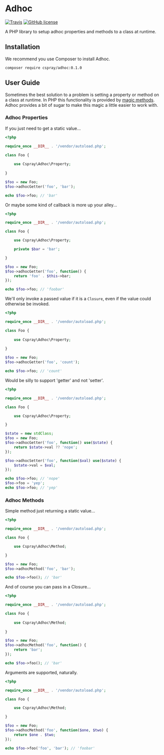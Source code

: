 # Adhoc

[![Travis](https://img.shields.io/travis/cspray/adhoc.svg?style=flat-square)](https://travis-ci.org/cspray/adhoc)
[![GitHub license](https://img.shields.io/github/license/cspray/adhoc.svg?style=flat-square)](http://opensource.org/licenses/MIT)

A PHP library to setup adhoc properties and methods to a class at runtime.

## Installation

We recommend you use Composer to install Adhoc.

```
composer require cspray/adhoc:0.1.0
```

## User Guide

Sometimes the best solution to a problem is setting a property or method on a class at runtime. In PHP this functionality 
is provided by [magic methods](http://php.net/manual/en/language.oop5.overloading.php). Adhoc provides a bit of sugar to 
make this magic a little easier to work with.

### Adhoc Properties

If you just need to get a static value...

```php 
<?php

require_once __DIR__ . '/vendor/autoload.php';

class Foo {
    
    use Cspray\Adhoc\Property;
    
}

$foo = new Foo;
$foo->adhocGetter('foo', 'bar');

echo $foo->foo; // 'bar'
```

Or maybe some kind of callback is more up your alley...

```php 
<?php

require_once __DIR__ . '/vendor/autoload.php';

class Foo {

    use Cspray\Adhoc\Property;

    private $bar = 'bar';

}

$foo = new Foo;
$foo->adhocGetter('foo', function() {
    return 'foo' . $this->bar;
});

echo $foo->foo; // 'foobar'
```

We'll only invoke a passed value if it is a `Closure`, even if the value could otherwise be invoked.

```php 
<?php

require_once __DIR__ . '/vendor/autoload.php';

class Foo {
    
    use Cspray\Adhoc\Property;
    
}

$foo = new Foo;
$foo->adhocGetter('foo', 'count');

echo $foo->foo; // 'count'
```

Would be silly to support 'getter' and not 'setter'.

```php 
<?php

require_once __DIR__ . '/vendor/autoload.php';

class Foo {

    use Cspray\Adhoc\Property;

}

$state = new stdClass;
$foo = new Foo;
$foo->adhocGetter('foo', function() use($state) {
    return $state->val ?? 'nope';
});

$foo->adhocSetter('foo', function($val) use($state) {
    $state->val = $val;
});

echo $foo->foo; // 'nope'
$foo->foo = 'yep';
echo $foo->foo; // 'yep'
```

### Adhoc Methods

Simple method just returning a static value...

```php 
<?php

require_once __DIR__ . '/vendor/autoload.php';

class Foo {

    use Cspray\Adhoc\Method;

}

$foo = new Foo;
$foo->adhocMethod('foo', 'bar');

echo $foo->foo(); // 'bar'
```

And of course you can pass in a Closure...

```php 
<?php

require_once __DIR__ . '/vendor/autoload.php';

class Foo {
    
    use Cspray\Adhoc\Method;
    
}

$foo = new Foo;
$foo->adhocMethod('foo', function() {
    return 'bar';
});

echo $foo->foo(); // 'bar'
```

Arguments are supported, naturally.

```php 
<?php

require_once __DIR__ . '/vendor/autoload.php';

class Foo {

    use Cspray\Adhoc\Method;

}

$foo = new Foo;
$foo->adhocMethod('foo', function($one, $two) {
    return $one . $two;
});

echo $foo->foo('foo', 'bar'); // 'foobar'
```